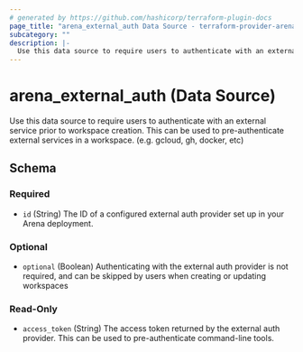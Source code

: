 ```yaml
---
# generated by https://github.com/hashicorp/terraform-plugin-docs
page_title: "arena_external_auth Data Source - terraform-provider-arena"
subcategory: ""
description: |-
  Use this data source to require users to authenticate with an external service prior to workspace creation. This can be used to pre-authenticate external services in a workspace. (e.g. gcloud, gh, docker, etc)
---
```


# arena_external_auth (Data Source)

Use this data source to require users to authenticate with an external service prior to workspace creation. This can be used to pre-authenticate external services in a workspace. (e.g. gcloud, gh, docker, etc)



<!-- schema generated by tfplugindocs -->
## Schema

### Required

- `id` (String) The ID of a configured external auth provider set up in your Arena deployment.

### Optional

- `optional` (Boolean) Authenticating with the external auth provider is not required, and can be skipped by users when creating or updating workspaces

### Read-Only

- `access_token` (String) The access token returned by the external auth provider. This can be used to pre-authenticate command-line tools.
